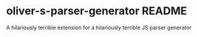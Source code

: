 # oliver-s-parser-generator README
A hilariously terrible extension for a hilariously terrible JS parser generator
